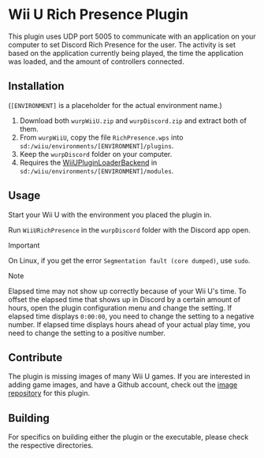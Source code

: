 # Wii U Rich Presence Plugin

This plugin uses UDP port 5005 to communicate with an application on your computer to set Discord Rich Presence for the user. The activity is set based on the application currently being played, the time the application was loaded, and the amount of controllers connected.

## Installation
(`[ENVIRONMENT]` is a placeholder for the actual environment name.)

1. Download both `wurpWiiU.zip` and `wurpDiscord.zip` and extract both of them.
2. From `wurpWiiU`, copy the file `RichPresence.wps` into `sd:/wiiu/environments/[ENVIRONMENT]/plugins`.
3. Keep the `wurpDiscord` folder on your computer.
4. Requires the [WiiUPluginLoaderBackend](https://github.com/wiiu-env/WiiUPluginLoaderBackend) in `sd:/wiiu/environments/[ENVIRONMENT]/modules`.

## Usage
Start your Wii U with the environment you placed the plugin in.

Run `WiiURichPresence` in the `wurpDiscord` folder with the Discord app open.

> [!IMPORTANT]
> On Linux, if you get the error `Segmentation fault (core dumped)`, use `sudo`.

> [!NOTE]
> Elapsed time may not show up correctly because of your Wii U's time. To offset the elapsed time that shows up in Discord by a certain amount of hours, open the plugin configuration menu and change the setting. If elapsed time displays `0:00:00`, you need to change the setting to a negative number. If elapsed time displays hours ahead of your actual play time, you need to change the setting to a positive number.

## Contribute
The plugin is missing images of many Wii U games. If you are interested in adding game images, and have a Github account, check out the [image repository](https://github.com/flamingnineteen/RichPresenceWUPS-DB) for this plugin.

## Building
For specifics on building either the plugin or the executable, please check the respective directories.

